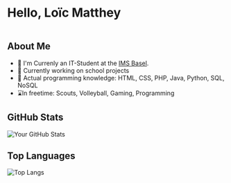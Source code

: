 # Hello, Loïc Matthey
<div>
<img src="https://komarev.com/ghpvc/?username=javamilesiii&style=for-the-badge&color=1a1b27" alt=""/>  
</div>


## About Me

- 💼 I'm Currenly an IT-Student at the [IMS Basel](https://wg.edubs.ch/schulprofil/ims).
- 📂 Currently working on school projects
- 📕 Actual programming knowledge: HTML, CSS, PHP, Java, Python, SQL, NoSQL
- ⌛️In freetime: Scouts, Volleyball, Gaming, Programming

## GitHub Stats

![Your GitHub Stats](https://github-readme-stats.vercel.app/api?username=javamilesiii&show_icons=true&theme=tokyonight)
## Top Languages

![Top Langs](https://github-readme-stats.vercel.app/api/top-langs/?username=javamilesiii&layout=compact&theme=tokyonight)
